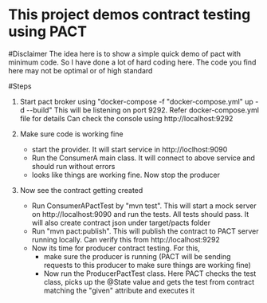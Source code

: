 # This project demos contract testing using PACT

#Disclaimer
The idea here is to show a simple quick demo of pact with minimum code. So I have done a lot of hard coding here. The code you find here may not be optimal or of high standard

#Steps
1) Start pact broker using "docker-compose -f "docker-compose.yml" up -d --build"
   This will be listening on port 9292. Refer docker-compose.yml file for details
    Can check the console using http://localhost:9292

2)  Make sure code is working fine 
    - start the provider. It will start service in http://loclhost:9090
    - Run the ConsumerA main class. It will connect to above service and should run without errors
    - looks like things are working fine. Now stop the producer
    
3) Now see the contract getting created
    - Run ConsumerAPactTest by "mvn test". This will start a mock server on http://localhost:9090 and run the tests. All tests should pass. It will also create contract json under target/pacts folder
    - Run "mvn pact:publish". This will publish the contract to PACT server running locally. Can verify this from http://localhost:9292
    - Now its time for producer contract testing. For this, 
    	- make sure the producer is running (PACT will be sending requests to this producer to make sure things are working fine)
    	- Now run the ProducerPactTest class. Here PACT checks the test class, picks up the @State value and gets the test from contract matching the "given" attribute and executes it
    
    
